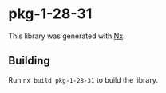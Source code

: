# pkg-1-28-31

This library was generated with [Nx](https://nx.dev).

## Building

Run `nx build pkg-1-28-31` to build the library.
